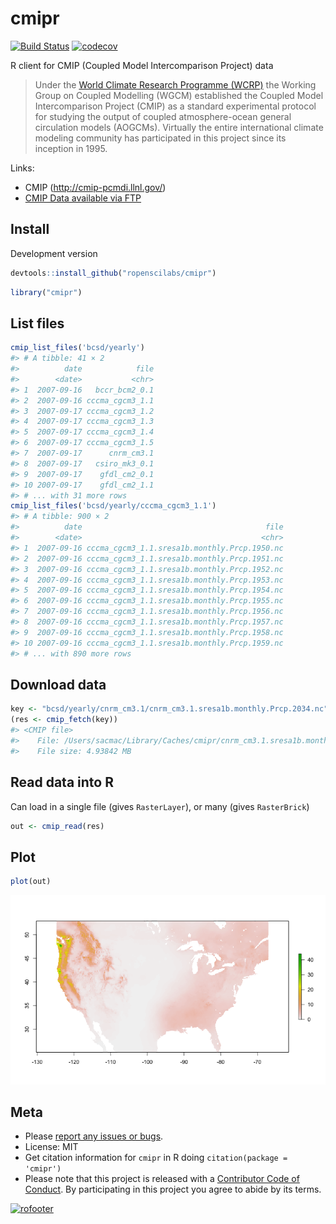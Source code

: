 cmipr
=====



[![Build Status](https://travis-ci.org/ropenscilabs/cmipr.svg?branch=master)](https://travis-ci.org/ropenscilabs/cmipr)
[![codecov](https://codecov.io/gh/ropenscilabs/cmipr/branch/master/graph/badge.svg)](https://codecov.io/gh/ropenscilabs/cmipr)

R client for CMIP (Coupled Model Intercomparison Project) data

> Under the [World Climate Research Programme (WCRP)](https://www.wcrp-climate.org/) the Working Group on Coupled Modelling (WGCM) established the Coupled Model Intercomparison Project (CMIP) as a standard experimental protocol for studying the output of coupled atmosphere-ocean general circulation models (AOGCMs). Virtually the entire international climate modeling community has participated in this project since its inception in 1995.

Links:

* CMIP (http://cmip-pcmdi.llnl.gov/)
* [CMIP Data available via FTP](http://gdo-dcp.ucllnl.org/downscaled_cmip_projections/dcpInterface.html#Projections:%20Complete%20Archives)

## Install

Development version


```r
devtools::install_github("ropenscilabs/cmipr")
```


```r
library("cmipr")
```

## List files


```r
cmip_list_files('bcsd/yearly')
#> # A tibble: 41 × 2
#>          date            file
#>        <date>           <chr>
#> 1  2007-09-16   bccr_bcm2_0.1
#> 2  2007-09-16 cccma_cgcm3_1.1
#> 3  2007-09-17 cccma_cgcm3_1.2
#> 4  2007-09-17 cccma_cgcm3_1.3
#> 5  2007-09-17 cccma_cgcm3_1.4
#> 6  2007-09-17 cccma_cgcm3_1.5
#> 7  2007-09-17      cnrm_cm3.1
#> 8  2007-09-17   csiro_mk3_0.1
#> 9  2007-09-17    gfdl_cm2_0.1
#> 10 2007-09-17    gfdl_cm2_1.1
#> # ... with 31 more rows
cmip_list_files('bcsd/yearly/cccma_cgcm3_1.1')
#> # A tibble: 900 × 2
#>          date                                         file
#>        <date>                                        <chr>
#> 1  2007-09-16 cccma_cgcm3_1.1.sresa1b.monthly.Prcp.1950.nc
#> 2  2007-09-16 cccma_cgcm3_1.1.sresa1b.monthly.Prcp.1951.nc
#> 3  2007-09-16 cccma_cgcm3_1.1.sresa1b.monthly.Prcp.1952.nc
#> 4  2007-09-16 cccma_cgcm3_1.1.sresa1b.monthly.Prcp.1953.nc
#> 5  2007-09-16 cccma_cgcm3_1.1.sresa1b.monthly.Prcp.1954.nc
#> 6  2007-09-16 cccma_cgcm3_1.1.sresa1b.monthly.Prcp.1955.nc
#> 7  2007-09-16 cccma_cgcm3_1.1.sresa1b.monthly.Prcp.1956.nc
#> 8  2007-09-16 cccma_cgcm3_1.1.sresa1b.monthly.Prcp.1957.nc
#> 9  2007-09-16 cccma_cgcm3_1.1.sresa1b.monthly.Prcp.1958.nc
#> 10 2007-09-16 cccma_cgcm3_1.1.sresa1b.monthly.Prcp.1959.nc
#> # ... with 890 more rows
```

## Download data


```r
key <- "bcsd/yearly/cnrm_cm3.1/cnrm_cm3.1.sresa1b.monthly.Prcp.2034.nc"
(res <- cmip_fetch(key))
#> <CMIP file>
#>    File: /Users/sacmac/Library/Caches/cmipr/cnrm_cm3.1.sresa1b.monthly.Prcp.2034.nc
#>    File size: 4.93842 MB
```

## Read data into R

Can load in a single file (gives `RasterLayer`), or many (gives `RasterBrick`)


```r
out <- cmip_read(res)
```

## Plot


```r
plot(out)
```

![](inst/img/unnamed-chunk-7-1.png)


## Meta

* Please [report any issues or bugs](https://github.com/ropenscilabs/cmipr/issues).
* License: MIT
* Get citation information for `cmipr` in R doing `citation(package = 'cmipr')`
* Please note that this project is released with a [Contributor Code of Conduct](CONDUCT.md). By participating in this project you agree to abide by its terms.

[![rofooter](https://ropensci.org/public_images/github_footer.png)](https://ropensci.org)
